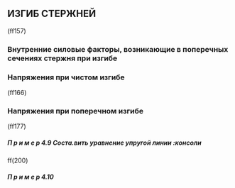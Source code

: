 ## ИЗГИБ СТЕРЖНЕЙ

(ff157)

### Внутренние силовые факторы, возникающие в поперечных сечениях стержня при изгибе

### Напряжения при чистом изгибе

(ff166)

### Напряжения при поперечном изгибе

(ff177)

##### П р и м е р 4.9 Соста.вить уравнение упругой линии :консоли

ff(200)

##### П р и м е р 4.10
